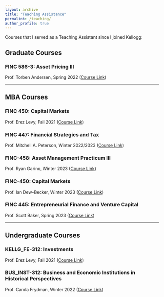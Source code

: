 ```yaml
---
layout: archive
title: "Teaching Assistance"
permalink: /teaching/
author_profile: true
---
```


Courses that I served as a Teaching Assistant since I joined Kellogg:

## Graduate Courses

### FINC 586-3: Asset Pricing III

Prof. Torben Andersen, Spring 2022 ([Course Link](https://www6.kellogg.northwestern.edu/CourseCatalog/coursecatalog/coursedetail?coursecatalogid=206653))

---

## MBA Courses

### FINC 450: Capital Markets

Prof. Erez Levy, Fall 2021 ([Course Link](https://www6.kellogg.northwestern.edu/CourseCatalog/coursecatalog/coursedetail?coursecatalogid=204885))

### FINC 447: Financial Strategies and Tax

Prof. Mitchell A. Peterson, Winter 2022/2023 ([Course Link](https://www6.kellogg.northwestern.edu/CourseCatalog/coursecatalog/coursedetail?coursecatalogid=204880))

### FINC-458: Asset Management Practicum III

Prof. Ryan Garino, Winter 2023 ([Course Link](https://www4.kellogg.northwestern.edu/CoursePlanning/CourseCatalog/CourseCatalogScreen?courseid=206757))

### FINC-450: Capital Markets

Prof. Ian Dew-Becker, Winter 2023 ([Course Link](https://www6.kellogg.northwestern.edu/CourseCatalog/coursecatalog/coursedetail?coursecatalogid=204885))

### FINC 445: Entrepreneurial Finance and Venture Capital

Prof. Scott Baker, Spring 2023 ([Course Link](https://www6.kellogg.northwestern.edu/CourseCatalog/coursecatalog/coursedetail?coursecatalogid=495))

---

## Undergraduate Courses

### KELLG_FE-312: Investments

Prof. Erez Levy, Fall 2021 ([Course Link](https://www.kellogg.northwestern.edu/certificate/academics/financial-economics-certificate/courses.aspx))

### BUS_INST-312: Business and Economic Institutions in Historical Perspectives

Prof. Carola Frydman, Winter 2022 ([Course Link](https://class-descriptions.northwestern.edu/4810/WCAS/BUS_INST/25643))
